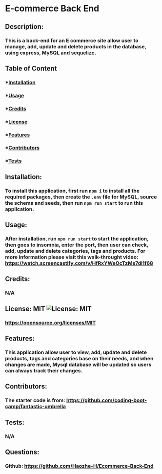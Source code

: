# E-commerce Back End

## Description:

### This is a back-end for an E commerce site allow user to manage, add, update and delete products in the database, using express, MySQL and sequelize.

## Table of Content

### \*[Installation](#installation)

### \*[Usage](#usage)

### \*[Credits](#credits)

### \*[License](#license)

### \*[Features](#features)

### \*[Contributors](#contributors)

### \*[Tests](#tests)

## Installation:

### To install this application, first run `npm i` to install all the required packages, then create the `.env` file for MySQL, source the schema and seeds, then run `npm run start` to run this application.

## Usage:

### After installation, run `npm run start` to start the application, then goes to insomnia, enter the port, then user can check, add, update and delete categories, tags and products. For more information please visit this walk-throught video: https://watch.screencastify.com/v/HfRxYWeOcTzMs7dI1f68

## Credits:

### N/A

## License: MIT ![License: MIT](https://img.shields.io/badge/License-MIT-yellow.svg)

### https://opensource.org/licenses/MIT

## Features:

### This application allow user to view, add, update and delete products, tags and categories base on their needs, and when changes are made, Mysql database will be updated so users can always track their changes.

## Contributors:

### The starter code is from: https://github.com/coding-boot-camp/fantastic-umbrella

## Tests:

### N/A

## Questions:

### Github: https://github.com/Haozhe-H/Ecommerce-Back-End
